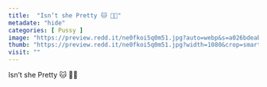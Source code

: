 ```yaml
---
title:  "Isn’t she Pretty 🐱 👅💦"
metadate: "hide"
categories: [ Pussy ]
image: "https://preview.redd.it/ne0fkoi5q0m51.jpg?auto=webp&s=a026bdeabaf9584ca63c0455455b9e91fb42486a"
thumb: "https://preview.redd.it/ne0fkoi5q0m51.jpg?width=1080&crop=smart&auto=webp&s=7617f02dbca408c779ffe2b651ef672ffccb9bb5"
visit: ""
---
```

Isn’t she Pretty 🐱 👅💦
